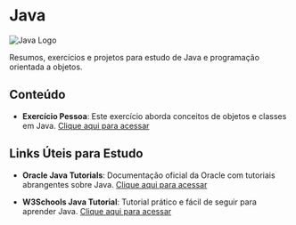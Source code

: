 
# Java  

![Java Logo](https://upload.wikimedia.org/wikipedia/en/3/30/Java_programming_language_logo.svg)

Resumos, exercícios e projetos para estudo de Java e programação orientada a objetos.

## Conteúdo

- **Exercício Pessoa**: Este exercício aborda conceitos de objetos e classes em Java. [Clique aqui para acessar](https://github.com/gbielgbr/Java/blob/main/ObjetosEclasses.java)

## Links Úteis para Estudo

- **Oracle Java Tutorials**: Documentação oficial da Oracle com tutoriais abrangentes sobre Java. [Clique aqui para acessar](https://docs.oracle.com/javase/tutorial/)

- **W3Schools Java Tutorial**: Tutorial prático e fácil de seguir para aprender Java. [Clique aqui para acessar](https://www.w3schools.com/java/)